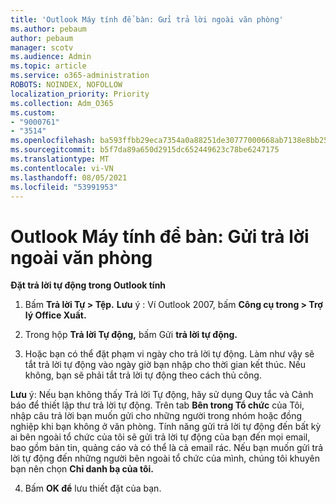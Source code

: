 ```yaml
---
title: 'Outlook Máy tính để bàn: Gửi trả lời ngoài văn phòng'
ms.author: pebaum
author: pebaum
manager: scotv
ms.audience: Admin
ms.topic: article
ms.service: o365-administration
ROBOTS: NOINDEX, NOFOLLOW
localization_priority: Priority
ms.collection: Adm_O365
ms.custom:
- "9000761"
- "3514"
ms.openlocfilehash: ba593ffbb29eca7354a0a88251de30777000668ab7138e8bb2539dbf0f6431d7
ms.sourcegitcommit: b5f7da89a650d2915dc652449623c78be6247175
ms.translationtype: MT
ms.contentlocale: vi-VN
ms.lasthandoff: 08/05/2021
ms.locfileid: "53991953"
---
```

# <a name="outlook-desktop-send-out-of-office-replies"></a>Outlook Máy tính để bàn: Gửi trả lời ngoài văn phòng

**Đặt trả lời tự động trong Outlook tính**

1. Bấm **Trả lời Tự > Tệp.** **Lưu** ý : Ví Outlook 2007, bấm **Công cụ trong > Trợ lý Office Xuất.**

2. Trong hộp **Trả lời Tự động,** bấm Gửi **trả lời tự động.**

3. Hoặc bạn có thể đặt phạm vi ngày cho trả lời tự động. Làm như vậy sẽ tắt trả lời tự động vào ngày giờ bạn nhập cho thời gian kết thúc. Nếu không, bạn sẽ phải tắt trả lời tự động theo cách thủ công.

**Lưu** ý: Nếu bạn không thấy  Trả lời Tự động, hãy sử dụng Quy tắc và Cảnh báo để thiết lập thư trả lời tự động. Trên tab **Bên trong Tổ chức** của Tôi, nhập câu trả lời bạn muốn gửi cho những người trong nhóm hoặc đồng nghiệp khi bạn không ở văn phòng. Tính năng gửi  trả lời tự động đến bất kỳ ai bên ngoài tổ chức của tôi sẽ gửi trả lời tự động của bạn đến mọi email, bao gồm bản tin, quảng cáo và có thể là cả email rác. Nếu bạn muốn gửi trả lời tự động đến những người bên ngoài tổ chức của mình, chúng tôi khuyên bạn nên chọn **Chỉ danh bạ của tôi.**

4. Bấm **OK để** lưu thiết đặt của bạn.
